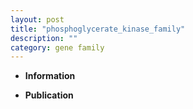 ```yaml
---
layout: post
title: "phosphoglycerate_kinase_family"
description: ""
category: gene family
---
```


* **Information**  

* **Publication**  


